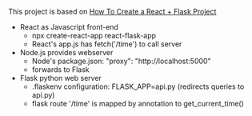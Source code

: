 
This project is based on [How To Create a React + Flask Project](https://blog.miguelgrinberg.com/post/how-to-create-a-react--flask-project)

* React as Javascript front-end
    * npx create-react-app react-flask-app
    * React's app.js has fetch('/time') to call server    
* Node.js provides webserver
    * Node's package.json: "proxy": "http://localhost:5000"
    * forwards to Flask
* Flask python web server
    * .flaskenv configuration: FLASK_APP=api.py (redirects queries to api.py)
    * flask route '/time' is mapped by annotation to get_current_time()

